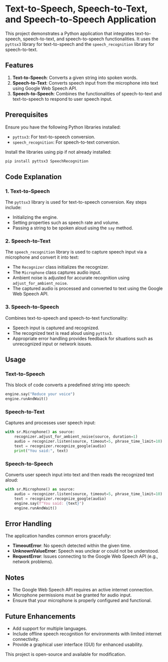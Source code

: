 # Text-to-Speech, Speech-to-Text, and Speech-to-Speech Application

This project demonstrates a Python application that integrates text-to-speech, speech-to-text, and speech-to-speech functionalities. It uses the `pyttsx3` library for text-to-speech and the `speech_recognition` library for speech-to-text.

## Features
1. **Text-to-Speech**: Converts a given string into spoken words.
2. **Speech-to-Text**: Converts speech input from the microphone into text using Google Web Speech API.
3. **Speech-to-Speech**: Combines the functionalities of speech-to-text and text-to-speech to respond to user speech input.



## Prerequisites
Ensure you have the following Python libraries installed:

- `pyttsx3`: For text-to-speech conversion.
- `speech_recognition`: For speech-to-text conversion.

Install the libraries using pip if not already installed:
```bash
pip install pyttsx3 SpeechRecognition
```



## Code Explanation
### 1. Text-to-Speech
The `pyttsx3` library is used for text-to-speech conversion. Key steps include:
- Initializing the engine.
- Setting properties such as speech rate and volume.
- Passing a string to be spoken aloud using the `say` method.

### 2. Speech-to-Text
The `speech_recognition` library is used to capture speech input via a microphone and convert it into text:
- The `Recognizer` class initializes the recognizer.
- The `Microphone` class captures audio input.
- Ambient noise is adjusted for accurate recognition using `adjust_for_ambient_noise`.
- The captured audio is processed and converted to text using the Google Web Speech API.

### 3. Speech-to-Speech
Combines text-to-speech and speech-to-text functionality:
- Speech input is captured and recognized.
- The recognized text is read aloud using `pyttsx3`.
- Appropriate error handling provides feedback for situations such as unrecognized input or network issues.



## Usage
### Text-to-Speech
This block of code converts a predefined string into speech:
```python
engine.say("Reduce your voice")
engine.runAndWait()
```

### Speech-to-Text
Captures and processes user speech input:
```python
with sr.Microphone() as source:
    recognizer.adjust_for_ambient_noise(source, duration=1)
    audio = recognizer.listen(source, timeout=5, phrase_time_limit=10)
    text = recognizer.recognize_google(audio)
    print("You said:", text)
```

### Speech-to-Speech
Converts user speech input into text and then reads the recognized text aloud:
```python
with sr.Microphone() as source:
    audio = recognizer.listen(source, timeout=5, phrase_time_limit=10)
    text = recognizer.recognize_google(audio)
    engine.say(f"You said: {text}")
    engine.runAndWait()
```



## Error Handling
The application handles common errors gracefully:
- **TimeoutError**: No speech detected within the given time.
- **UnknownValueError**: Speech was unclear or could not be understood.
- **RequestError**: Issues connecting to the Google Web Speech API (e.g., network problems).



## Notes
- The Google Web Speech API requires an active internet connection.
- Microphone permissions must be granted for audio input.
- Ensure that your microphone is properly configured and functional.


## Future Enhancements
- Add support for multiple languages.
- Include offline speech recognition for environments with limited internet connectivity.
- Provide a graphical user interface (GUI) for enhanced usability.


This project is open-source and available for modification.

